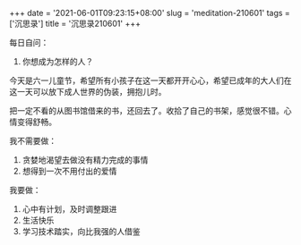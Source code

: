 +++
date = '2021-06-01T09:23:15+08:00'
slug = 'meditation-210601'
tags = ['沉思录']
title = '沉思录210601'
+++

每日自问：

1. 你想成为怎样的人？

今天是六一儿童节，希望所有小孩子在这一天都开开心心，希望已成年的大人们在这一天可以放下成人世界的伪装，拥抱儿时。

把一定不看的从图书馆借来的书，还回去了。收拾了自己的书架，感觉很不错。心情变得舒畅。

我不需要做：

1. 贪婪地渴望去做没有精力完成的事情
2. 想得到一次不用付出的爱情

我要做：

1. 心中有计划，及时调整跟进
2. 生活快乐
3. 学习技术踏实，向比我强的人借鉴
